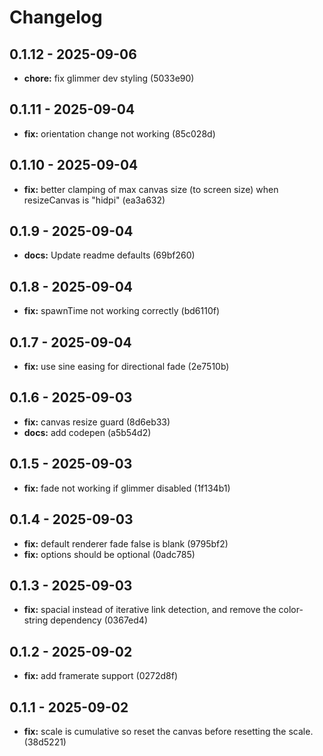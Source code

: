# Changelog

## 0.1.12 - 2025-09-06

- __chore:__ fix glimmer dev styling (5033e90)

## 0.1.11 - 2025-09-04

- __fix:__ orientation change not working (85c028d)

## 0.1.10 - 2025-09-04

- __fix:__ better clamping of max canvas size (to screen size) when resizeCanvas is "hidpi" (ea3a632)

## 0.1.9 - 2025-09-04

- __docs:__ Update readme defaults (69bf260)

## 0.1.8 - 2025-09-04

- __fix:__ spawnTime not working correctly (bd6110f)

## 0.1.7 - 2025-09-04

- __fix:__ use sine easing for directional fade (2e7510b)

## 0.1.6 - 2025-09-03

- __fix:__ canvas resize guard (8d6eb33)
- __docs:__ add codepen (a5b54d2)

## 0.1.5 - 2025-09-03

- __fix:__ fade not working if glimmer disabled (1f134b1)

## 0.1.4 - 2025-09-03

- __fix:__ default renderer fade false is blank (9795bf2)
- __fix:__ options should be optional (0adc785)

## 0.1.3 - 2025-09-03

- __fix:__ spacial instead of iterative link detection, and remove the color-string dependency (0367ed4)

## 0.1.2 - 2025-09-02

- __fix:__ add framerate support (0272d8f)

## 0.1.1 - 2025-09-02

- __fix:__ scale is cumulative so reset the canvas before resetting the scale. (38d5221)
